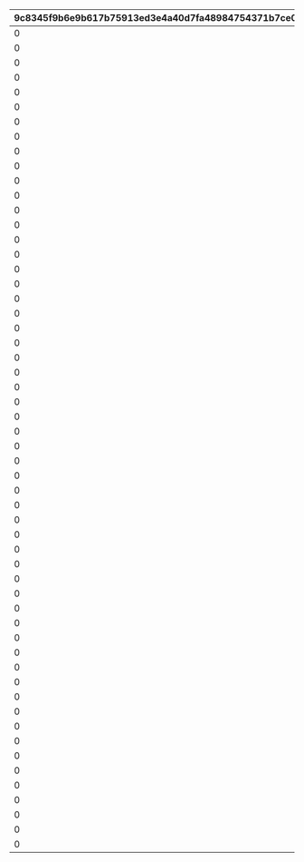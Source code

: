 |9c8345f9b6e9b617b75913ed3e4a40d7fa48984754371b7ce0aef0684a449dfc|917ec11c78770c74d598e894a340fc426744e59d14c8304d82f0ed6a5087eff8|0ecd3097122760e691c76f29f96c26034891fc203d13dfb2c91308010a936397|b74c5f95038ee07efef019eec7052c446ecad33281c538c0471f672fa2a5900c|fcf9ef3648193cbe865818c1a9d9b1bfbce3c378ada6fb917db4953522279e6d|e184bce44a26ce502e586d847deef147e067e5c0d14bec75134d11fcb57c5077|0d2719087ee97132d9847ee9b3785edb5bb4afdee98a824365416ef92a7bf2c7|22bf5fdfcfda145d7bba90908df67a82ead1fc7162907ef60c81b79273c6f031|fbe5de8cd9235481014c4a25cb4732f39b0e4b27ed59f8daf3e5b7bc808f6fb1|165e603f3ab73479a9aa865bb4396098591e2661d95d09ae160af00ed985b847|93cab07ff7a91c3ab35717737a62fbd68a9d0eebcef4aa94c21dc249c56fd4b6|c6167685c48993262ffd783e1229edfde65666b0b759b63b1250a63b36627ea6|428c10884bcc60a54c512054f2db59b35f83dff1e72559c08604c0d5771e520d|
| --- | --- | --- | --- | --- | --- | --- | --- | --- | --- | --- | --- | --- |
|0|0|2030/04/19 15:00:00|1|5032|20001|2018/03/31 15:00:00|-6|10001|0|0|2020/03/16 15:00:00|0|
|0|0|2030/04/19 15:00:00|1|8135|20002|2018/04/30 15:00:00|-3|10002|0|0|2020/04/15 15:00:00|0|
|0|0|2030/04/19 15:00:00|1|201|20003|2018/05/25 16:00:00|-8|10003|0|0|2020/05/15 15:00:00|0|
|0|0|2030/04/19 15:00:00|1,2|3394|20004|2018/06/30 12:00:00|-5|10004|0|0|2020/06/19 15:00:00|0|
|0|0|2030/04/19 15:00:00|1,4|3060|20005|2018/07/31 12:00:00|-3|10005|0|0|2020/07/20 15:00:00|0|
|0|0|2030/04/19 15:00:00|1|1412|20006|2018/08/31 12:00:00|-5|10006|0|0|2020/08/19 15:00:00|0|
|0|0|2030/04/19 15:00:00|1,5|3481|20007|2018/09/30 12:00:00|-2|10007|0|0|2020/09/23 15:00:00|0|
|0|0|2030/04/19 15:00:00|1|3490|20008|2018/10/31 12:00:00|-3|10008|0|0|2020/10/19 15:00:00|0|
|0|0|2030/04/19 15:00:00|1,6|5402|20009|2018/11/30 12:00:00|0|10009|0|0|2020/11/24 15:00:00|0|
|0|0|2030/04/19 15:00:00|1,7|2192|20010|2018/12/31 12:00:00|-5|10010|0|0|2020/12/22 15:00:00|0|
|0|0|2030/04/19 15:00:00|1,8|5034|20011|2019/01/31 12:00:00|0|10011|0|0|2021/01/25 15:00:00|0|
|0|0|2030/04/19 15:00:00|1|402|20012|2019/02/22 15:00:00|-5|10012|0|0|2021/02/18 15:00:00|0|
|0|0|2030/04/19 15:00:00|1,9|22|20013|2019/03/31 15:00:00|-5|10013|0|0|2021/03/23 15:00:00|0|
|0|0|2030/04/19 15:00:00|1|2174|20014|2019/04/30 12:00:00|-8|10015|0|0|2021/04/16 15:00:00|0|
|0|0|2030/04/19 15:00:00|1,10|2222|20015|2019/06/30 15:00:00|3|10019|0|0|2021/05/18 15:00:00|0|
|0|0|2030/04/19 15:00:00|1,11|6040|20016|2019/07/31 12:00:00|0|10021|0|0|2021/06/18 15:00:00|0|
|0|0|2030/04/19 15:00:00|1|6481|20017|2019/08/31 12:00:00|-4|10023|0|0|2021/07/16 15:00:00|0|
|0|0|2030/04/19 15:00:00|1,12|8134|20018|2019/09/30 12:00:00|0|10025|0|0|2021/08/16 15:00:00|0|
|0|0|2030/04/19 15:00:00|1|3480|20019|2019/10/31 12:00:00|-2|10027|0|0|2021/09/16 15:00:00|0|
|0|0|2030/04/19 15:00:00|1,13|5283|20020|2019/11/30 12:00:00|-5|10029|0|0|2021/10/19 15:00:00|0|
|0|0|2030/04/19 15:00:00|1,14|1311|20021|2019/12/31 12:00:00|-4|10031|0|0|2021/11/16 15:00:00|0|
|0|0|2030/04/19 15:00:00|1,15|6055|20022|2020/01/31 12:00:00|-7|10033|0|0|2021/12/16 15:00:00|0|
|0|0|2030/04/19 15:00:00|1|2022|20023|2020/03/31 12:00:00|-5|10038|0|0|2022/01/17 15:00:00|0|
|0|0|2030/04/19 15:00:00|1|6011|20024|2020/04/24 15:00:00|-10|10040|0|0|2022/02/18 15:00:00|0|
|0|0|2030/04/19 15:00:00|1,16|5221|20025|2020/05/25 15:00:00|-5|10042|0|0|2022/03/17 15:00:00|0|
|0|0|2030/04/19 15:00:00|1,17|3040|20026|2020/06/30 12:00:00|10|10044|0|0|2022/04/18 15:00:00|0|
|0|0|2030/04/19 15:00:00|1,18|6120|20027|2020/07/31 12:00:00|10|10046|0|0|2022/05/18 15:00:00|0|
|0|0|2030/04/19 15:00:00|1|5033|20028|2020/08/31 12:00:00|-5|10048|0|0|2022/06/16 15:00:00|0|
|0|0|2030/04/19 15:00:00|1,19|5151|20029|2020/09/30 12:00:00|0|10050|0|0|2022/07/19 8:00:00|0|
|0|0|2030/04/19 15:00:00|1|6056|20030|2020/10/31 12:00:00|-8|10052|0|0|2022/08/16 15:00:00|0|
|0|0|2030/04/19 15:00:00|1,20|3351|20031|2020/11/30 12:00:00|0|10054|0|0|2022/09/17 15:00:00|0|
|0|0|2030/04/19 15:00:00|1,21|2191|20032|2020/12/31 12:00:00|0|10056|0|0|2022/10/16 15:00:00|0|
|0|0|2030/04/19 15:00:00|1,22|1122|20033|2021/01/31 12:00:00|0|10058|0|0|2022/11/17 15:00:00|0|
|0|0|2030/04/19 15:00:00|1,22|1123|20034|2021/02/10 12:00:00|0|10059|20033|0|2022/11/17 15:00:00|0|
|0|0|2030/04/19 15:00:00|1,23|2194|20035|2021/02/28 12:00:00|12|10061|0|0|2022/12/19 15:00:00|0|
|0|0|2030/04/19 15:00:00|1|5010|20036|2021/02/28 12:00:00|0|10064|0|0|2023/01/16 15:00:00|0|
|0|0|2030/04/19 15:00:00|1|144|20037|2021/04/30 12:00:00|0|10066|0|0|2023/02/16 15:00:00|0|
|0|0|2030/04/19 15:00:00|1,24|121|20038|2021/05/31 12:00:00|0|10068|0|0|2023/03/16 15:00:00|0|
|0|0|2030/04/19 15:00:00|1|394|20039|2021/06/30 12:00:00|0|10070|0|0|2023/04/17 15:00:00|0|
|0|0|2030/04/19 15:00:00|1,25|1082|20040|2021/07/31 12:00:00|0|10072|0|0|2023/05/16 15:00:00|0|
|0|0|2030/04/19 15:00:00|1|181|20041|2021/08/31 12:00:00|0|10074|0|0|2023/06/16 15:00:00|0|
|0|0|2030/04/19 15:00:00|1,26|5084|20042|2021/09/30 12:00:00|0|10076|0|0|2023/07/18 15:00:00|0|
|0|0|2030/04/19 15:00:00|1|6054|20043|2021/10/31 12:00:00|0|10078|0|0|2023/08/18 15:00:00|0|
|0|0|2030/04/19 15:00:00|1,27|6381|20044|2021/11/30 12:00:00|0|10080|0|0|2023/09/19 15:00:00|0|
|0|0|2030/04/19 15:00:00|1,28|2193|20045|2021/12/31 12:00:00|0|10082|0|0|2023/10/16 15:00:00|0|
|0|0|2030/04/19 15:00:00|1|8163|20046|2022/01/31 12:00:00|0|10084|0|0|2023/11/16 15:00:00|0|
|0|0|2030/04/19 15:00:00|1,29|8164|20047|2022/02/07 12:00:00|0|10085|20046|0|2023/11/16 15:00:00|0|
|0|0|2030/04/19 15:00:00|1|2201|20048|2022/02/28 12:00:00|0|10088|0|0|2023/12/18 15:00:00|0|
|0|0|2030/04/19 15:00:00|1|430|20049|2022/03/31 12:00:00|0|10090|0|0|2024/01/17 15:00:00|0|
|0|0|2030/04/19 15:00:00|1|351|20050|2022/04/30 12:00:00|0|10092|0|0|2024/03/18 15:00:00|0|
|0|0|2030/04/19 15:00:00|1,30|392|20051|2022/05/25 15:00:00|0|10094|0|0|2024/04/18 15:00:00|0|
|0|0|2030/04/19 15:00:00|1,31|3402|20052|2022/06/30 12:00:00|0|10096|0|0|2024/06/17 15:00:00|0|
|0|0|2030/04/19 15:00:00|1,32|8132|20053|2022/07/31 12:00:00|0|10098|0|0|2024/07/16 15:00:00|0|
|0|0|2030/04/19 15:00:00|1|6057|20054|2022/08/31 12:00:00|0|10100|0|0|2024/08/16 15:00:00|0|
|0|0|2030/04/19 15:00:00|1,33|5200|20055|2022/09/30 12:00:00|0|10102|0|0|2024/09/17 15:00:00|0|
|0|0|2030/04/19 15:00:00|1,34|3479|20056|2022/10/31 12:00:00|0|10104|0|0|2024/10/16 15:00:00|0|